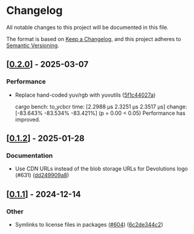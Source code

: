 # Changelog

All notable changes to this project will be documented in this file.

The format is based on [Keep a Changelog](https://keepachangelog.com/en/1.0.0/),
and this project adheres to [Semantic Versioning](https://semver.org/spec/v2.0.0.html).


## [[0.2.0](https://github.com/Devolutions/IronRDP/compare/ironrdp-graphics-v0.1.2...ironrdp-graphics-v0.2.0)] - 2025-03-07

### Performance

- Replace hand-coded yuv/rgb with yuvutils ([5f1c44027a](https://github.com/Devolutions/IronRDP/commit/5f1c44027a7f6da5271565461764dd3f61729ee4)) 

  cargo bench:
  to_ycbcr                time:   [2.2988 µs 2.3251 µs 2.3517 µs]
                          change: [-83.643% -83.534% -83.421%] (p = 0.00 < 0.05)
                          Performance has improved.

## [[0.1.2](https://github.com/Devolutions/IronRDP/compare/ironrdp-graphics-v0.1.1...ironrdp-graphics-v0.1.2)] - 2025-01-28

### <!-- 6 -->Documentation

- Use CDN URLs instead of the blob storage URLs for Devolutions logo (#631) ([dd249909a8](https://github.com/Devolutions/IronRDP/commit/dd249909a894004d4f728d30b3a4aa77a0f8193b)) 



## [[0.1.1](https://github.com/Devolutions/IronRDP/compare/ironrdp-graphics-v0.1.0...ironrdp-graphics-v0.1.1)] - 2024-12-14

### Other

- Symlinks to license files in packages ([#604](https://github.com/Devolutions/IronRDP/pull/604)) ([6c2de344c2](https://github.com/Devolutions/IronRDP/commit/6c2de344c2dd93ce9621834e0497ed7c3bfaf91a)) 
